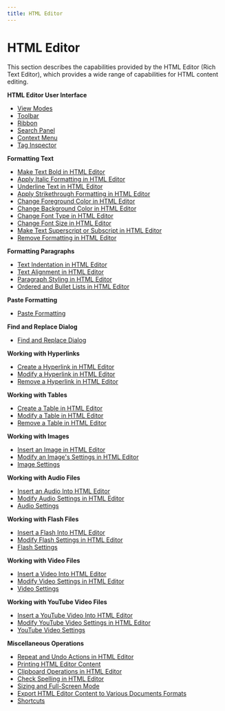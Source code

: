 ```yaml
---
title: HTML Editor
---
```

# HTML Editor
This section describes the capabilities provided by the HTML Editor (Rich Text Editor), which  provides a wide range of capabilities for HTML content editing.

**HTML Editor User Interface**
* [View Modes](../../interface-elements-for-web/articles/html-editor/html-editor-user-interface/view-modes.md)
* [Toolbar](../../interface-elements-for-web/articles/html-editor/html-editor-user-interface/toolbar.md)
* [Ribbon](../../interface-elements-for-web/articles/html-editor/html-editor-user-interface/ribbon.md)
* [Search Panel](../../interface-elements-for-web/articles/html-editor/html-editor-user-interface/search-panel.md)
* [Context Menu](../../interface-elements-for-web/articles/html-editor/html-editor-user-interface/context-menu.md)
* [Tag Inspector](../../interface-elements-for-web/articles/html-editor/html-editor-user-interface/tag-inspector.md)

**Formatting Text**
* [Make Text Bold in HTML Editor](../../interface-elements-for-web/articles/html-editor/formatting-text/make-text-bold-in-html-editor.md)
* [Apply Italic Formatting in HTML Editor](../../interface-elements-for-web/articles/html-editor/formatting-text/apply-italic-formatting-in-html-editor.md)
* [Underline Text in HTML Editor](../../interface-elements-for-web/articles/html-editor/formatting-text/underline-text-in-html-editor.md)
* [Apply Strikethrough Formatting in HTML Editor](../../interface-elements-for-web/articles/html-editor/formatting-text/apply-strikethrough-formatting-in-html-editor.md)
* [Change Foreground Color in HTML Editor](../../interface-elements-for-web/articles/html-editor/formatting-text/change-foreground-color-in-html-editor.md)
* [Change Background Color in HTML Editor](../../interface-elements-for-web/articles/html-editor/formatting-text/change-background-color-in-html-editor.md)
* [Change Font Type in HTML Editor](../../interface-elements-for-web/articles/html-editor/formatting-text/change-font-type-in-html-editor.md)
* [Change Font Size in HTML Editor](../../interface-elements-for-web/articles/html-editor/formatting-text/change-font-size-in-html-editor.md)
* [Make Text Superscript or Subscript in HTML Editor](../../interface-elements-for-web/articles/html-editor/formatting-text/make-text-superscript-or-subscript-in-html-editor.md)
* [Remove Formatting in HTML Editor](../../interface-elements-for-web/articles/html-editor/formatting-text/remove-formatting-in-html-editor.md)

**Formatting Paragraphs**
* [Text Indentation in HTML Editor](../../interface-elements-for-web/articles/html-editor/formatting-paragraphs/text-indentation-in-html-editor.md)
* [Text Alignment in HTML Editor](../../interface-elements-for-web/articles/html-editor/formatting-paragraphs/text-alignment-in-html-editor.md)
* [Paragraph Styling in HTML Editor](../../interface-elements-for-web/articles/html-editor/formatting-paragraphs/paragraph-styling-in-html-editor.md)
* [Ordered and Bullet Lists in HTML Editor](../../interface-elements-for-web/articles/html-editor/formatting-paragraphs/ordered-and-bullet-lists-in-html-editor.md)

**Paste Formatting**
* [Paste Formatting](../../interface-elements-for-web/articles/html-editor/paste-formatting.md)

**Find and Replace Dialog**
* [Find and Replace Dialog](../../interface-elements-for-web/articles/html-editor/find-and-replace-dialog/find-and-replace-dialog.md)

**Working with Hyperlinks**
* [Create a Hyperlink in HTML Editor](../../interface-elements-for-web/articles/html-editor/working-with-hyperlinks/create-a-hyperlink-in-html-editor.md)
* [Modify a Hyperlink in HTML Editor](../../interface-elements-for-web/articles/html-editor/working-with-hyperlinks/modify-a-hyperlink-in-html-editor.md)
* [Remove a Hyperlink in HTML Editor](../../interface-elements-for-web/articles/html-editor/working-with-hyperlinks/remove-a-hyperlink-in-html-editor.md)

**Working with Tables**
* [Create a Table in HTML Editor](../../interface-elements-for-web/articles/html-editor/working-with-tables/create-a-table-in-html-editor.md)
* [Modify a Table in HTML Editor](../../interface-elements-for-web/articles/html-editor/working-with-tables/modify-a-table-in-html-editor.md)
* [Remove a Table in HTML Editor](../../interface-elements-for-web/articles/html-editor/working-with-tables/remove-a-table-in-html-editor.md)

**Working with Images**
* [Insert an Image in HTML Editor](../../interface-elements-for-web/articles/html-editor/working-with-images/insert-an-image-in-html-editor.md)
* [Modify an Image's Settings in HTML Editor](../../interface-elements-for-web/articles/html-editor/working-with-images/modify-an-image's-settings-in-html-editor.md)
* [Image Settings](../../interface-elements-for-web/articles/html-editor/working-with-images/image-settings.md)

**Working with Audio Files**
* [Insert an Audio Into HTML Editor](../../interface-elements-for-web/articles/html-editor/working-with-audio-files/insert-an-audio-into-html-editor.md)
* [Modify Audio Settings in HTML Editor](../../interface-elements-for-web/articles/html-editor/working-with-audio-files/modify-audio-settings-in-html-editor.md)
* [Audio Settings](../../interface-elements-for-web/articles/html-editor/working-with-audio-files/audio-settings.md)

**Working with Flash Files**
* [Insert a Flash Into HTML Editor](../../interface-elements-for-web/articles/html-editor/working-with-flash-files/insert-a-flash-into-html-editor.md)
* [Modify Flash Settings in HTML Editor](../../interface-elements-for-web/articles/html-editor/working-with-flash-files/modify-flash-settings-in-html-editor.md)
* [Flash Settings](../../interface-elements-for-web/articles/html-editor/working-with-flash-files/flash-settings.md)

**Working with Video Files**
* [Insert a Video Into HTML Editor](../../interface-elements-for-web/articles/html-editor/working-with-video-files/insert-a-video-into-html-editor.md)
* [Modify Video Settings in HTML Editor](../../interface-elements-for-web/articles/html-editor/working-with-video-files/modify-video-settings-in-html-editor.md)
* [Video Settings](../../interface-elements-for-web/articles/html-editor/working-with-video-files/video-settings.md)

**Working with YouTube Video Files**
* [Insert a YouTube Video Into HTML Editor](../../interface-elements-for-web/articles/html-editor/working-with-youtube-video/insert-a-youtube-video-into-html-editor.md)
* [Modify YouTube Video Settings in HTML Editor](../../interface-elements-for-web/articles/html-editor/working-with-youtube-video/modify-youtube-video-settings-in-html-editor.md)
* [YouTube Video Settings](../../interface-elements-for-web/articles/html-editor/working-with-youtube-video/youtube-video-settings.md)

**Miscellaneous Operations**
* [Repeat and Undo Actions in HTML Editor](../../interface-elements-for-web/articles/html-editor/miscellaneous-operations/repeat-and-undo-actions-in-html-editor.md)
* [Printing HTML Editor Content](../../interface-elements-for-web/articles/html-editor/miscellaneous-operations/printing-html-editor-content.md)
* [Clipboard Operations in HTML Editor](../../interface-elements-for-web/articles/html-editor/miscellaneous-operations/clipboard-operations-in-html-editor.md)
* [Check Spelling in HTML Editor](../../interface-elements-for-web/articles/html-editor/miscellaneous-operations/check-spelling-in-html-editor.md)
* [Sizing and Full-Screen Mode](../../interface-elements-for-web/articles/html-editor/miscellaneous-operations/sizing-and-full-screen-mode.md)
* [Export HTML Editor Content to Various Documents Formats](../../interface-elements-for-web/articles/html-editor/miscellaneous-operations/export-html-editor-content-to-various-documents-formats.md)
* [Shortcuts](../../interface-elements-for-web/articles/html-editor/miscellaneous-operations/shortcuts.md)